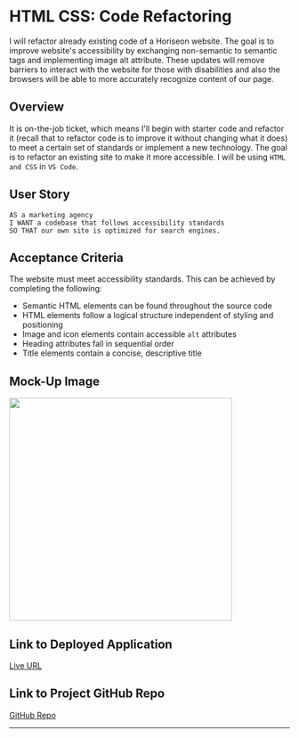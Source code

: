 # HTML CSS: Code Refactoring

I will refactor already existing code of a Horiseon website. The goal is to improve website's accessibility by exchanging non-semantic to semantic tags and implementing image alt attribute. These updates will remove barriers to interact with the website for those with disabilities and also the browsers will be able to more accurately recognize content of our page.    

## Overview

It is on-the-job ticket, which means I'll begin with starter code and refactor it (recall that to refactor code is to improve it without changing what it does) to meet a certain set of standards or implement a new technology. The goal is to refactor an existing site to make it more accessible. I will be using `HTML and CSS` in `VS Code`.

## User Story
```
AS a marketing agency 
I WANT a codebase that follows accessibility standards 
SO THAT our own site is optimized for search engines.
```

## Acceptance Criteria

The website must meet accessibility standards. This can be achieved by completing the following:

* Semantic HTML elements can be found throughout the source code
* HTML elements follow a logical structure independent of styling and positioning
* Image and icon elements contain accessible `alt` attributes
* Heading attributes fall in sequential order
* Title elements contain a concise, descriptive title

## Mock-Up Image 

<img src="https://github.com/ladycosy/horiseon-challenge1/blob/main/assets/images/mock-up%20image.jpeg" width="400"/>

## Link to Deployed Application

[Live URL](https://ladycosy.github.io/code-refactoring/)

## Link to Project GitHub Repo

[GitHub Repo]()


---
